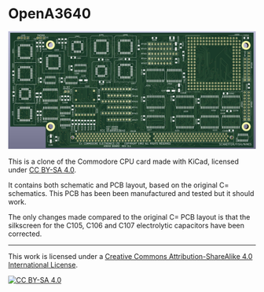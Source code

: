 
# OpenA3640

![Render of PCB](https://raw.githubusercontent.com/jgrip/OpenA3640/main/Pics/board.jpg)

This is a clone of the Commodore CPU card made with KiCad, licensed under [CC BY-SA 4.0](https://creativecommons.org/licenses/by-sa/4.0/).

It contains both schematic and PCB layout, based on the original C= schematics.
This PCB has been been manufactured and tested but it should work.

The only changes made compared to the original C= PCB layout is that the silkscreen for the C105, C106 and C107 electrolytic capacitors have been corrected.

-----
This work is licensed under a
[Creative Commons Attribution-ShareAlike 4.0 International License][cc-by-sa].

[![CC BY-SA 4.0][cc-by-sa-image]][cc-by-sa]

[cc-by-sa]: http://creativecommons.org/licenses/by-sa/4.0/
[cc-by-sa-image]: https://licensebuttons.net/l/by-sa/4.0/88x31.png
[cc-by-sa-shield]: https://img.shields.io/badge/License-CC%20BY--SA%204.0-lightgrey.svg
